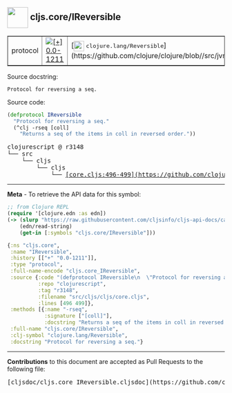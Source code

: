 ## <img width="48px" valign="middle" src="http://i.imgur.com/Hi20huC.png"> cljs.core/IReversible

 <table border="1">
<tr>

<td>protocol</td>
<td><a href="https://github.com/cljsinfo/cljs-api-docs/tree/0.0-1211"><img valign="middle" alt="[+] 0.0-1211" src="https://img.shields.io/badge/+-0.0--1211-lightgrey.svg"></a> </td>
<td>
[<img height="24px" valign="middle" src="http://i.imgur.com/1GjPKvB.png"> <samp>clojure.lang/Reversible</samp>](https://github.com/clojure/clojure/blob//src/jvm/clojure/lang/Reversible.java)
</td>
</tr>
</table>





Source docstring:

```
Protocol for reversing a seq.
```

Source code:

```clj
(defprotocol IReversible
  "Protocol for reversing a seq."
  (^clj -rseq [coll]
    "Returns a seq of the items in coll in reversed order."))
```

 <pre>
clojurescript @ r3148
└── src
    └── cljs
        └── cljs
            └── <ins>[core.cljs:496-499](https://github.com/clojure/clojurescript/blob/r3148/src/cljs/cljs/core.cljs#L496-L499)</ins>
</pre>


---

__Meta__ - To retrieve the API data for this symbol:

```clj
;; from Clojure REPL
(require '[clojure.edn :as edn])
(-> (slurp "https://raw.githubusercontent.com/cljsinfo/cljs-api-docs/catalog/cljs-api.edn")
    (edn/read-string)
    (get-in [:symbols "cljs.core/IReversible"]))
```

```clj
{:ns "cljs.core",
 :name "IReversible",
 :history [["+" "0.0-1211"]],
 :type "protocol",
 :full-name-encode "cljs.core_IReversible",
 :source {:code "(defprotocol IReversible\n  \"Protocol for reversing a seq.\"\n  (^clj -rseq [coll]\n    \"Returns a seq of the items in coll in reversed order.\"))",
          :repo "clojurescript",
          :tag "r3148",
          :filename "src/cljs/cljs/core.cljs",
          :lines [496 499]},
 :methods [{:name "-rseq",
            :signature ["[coll]"],
            :docstring "Returns a seq of the items in coll in reversed order."}],
 :full-name "cljs.core/IReversible",
 :clj-symbol "clojure.lang/Reversible",
 :docstring "Protocol for reversing a seq."}

```

---

__Contributions__ to this document are accepted as Pull Requests to the following file:

 <pre>
[cljsdoc/cljs.core_IReversible.cljsdoc](https://github.com/cljsinfo/cljs-api-docs/blob/master/cljsdoc/cljs.core_IReversible.cljsdoc)
</pre>

